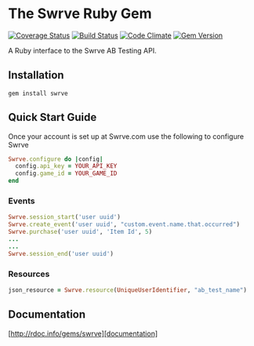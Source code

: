 The Swrve Ruby Gem
=====
[![Coverage Status](https://coveralls.io/repos/johnogara/swrve/badge.png?branch=master)](https://coveralls.io/r/johnogara/swrve?branch=master) 
[![Build Status](https://travis-ci.org/jkogara/swrve.png)](https://travis-ci.org/jkogara/swrve) 
[![Code Climate](https://codeclimate.com/repos/51eee7b989af7e75f4010537/badges/cbb3edf9ca15d0eb5df4/gpa.png)](https://codeclimate.com/repos/51eee7b989af7e75f4010537/feed)
[![Gem Version](https://badge.fury.io/rb/swrve.png)](http://badge.fury.io/rb/swrve)

A Ruby interface to the Swrve AB Testing API.

## Installation
    gem install swrve

## Quick Start Guide
Once your account is set up at Swrve.com use the following to configure Swrve

```ruby
Swrve.configure do |config|
  config.api_key = YOUR_API_KEY
  config.game_id = YOUR_GAME_ID
end
```

### Events
```ruby
Swrve.session_start('user uuid')
Swrve.create_event('user uuid', "custom.event.name.that.occurred")
Swrve.purchase('user uuid', 'Item Id', 5)
...
...
Swrve.session_end('user uuid')
```

### Resources 
```ruby
json_resource = Swrve.resource(UniqueUserIdentifier, "ab_test_name")
```

[Usage Examples]: #usage-examples

## Documentation
[http://rdoc.info/gems/swrve][documentation]

[documentation]: http://rdoc.info/gems/swrve

